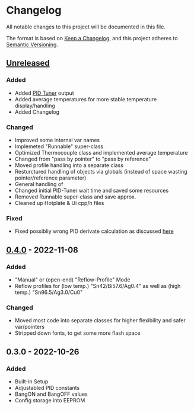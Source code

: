 # Changelog

All notable changes to this project will be documented in this file.

The format is based on [Keep a Changelog](https://keepachangelog.com/en/1.0.0/),
and this project adheres to [Semantic Versioning](https://semver.org/spec/v2.0.0.html).

## [Unreleased]

### Added 

- Added [PID Tuner](https://pidtuner.com) output
- Added average temperatures for more stable temperature display/handling 
- Added Changelog

### Changed

- Improved some internal var names
- Implemeted "Runnable" super-class
- Optimized Thermocouple class and implemented average temperature
- Changed from "pass by pointer" to "pass by reference"
- Moved profile handling into a separate class
- Resturctured handling of objects via globals (instead of space wasting pointer/reference parameter)
- General handling of 
- Changed initial PID-Tuner wait time and saved some resources
- Removed Runnable super-class and save approx. 
- Cleaned up Hotplate & Ui cpp/h files

### Fixed

- Fixed possibliy wrong PID derivate calculation as discussed [here](https://github.com/r-downing/AutoPID/issues/4)

<!-- Further samples:


### Removed

- tbd
- something from [@someone](https://github.com/someone).

-->

## [0.4.0] - 2022-11-08

### Added

- "Manual" or (open-end) "Reflow-Profile" Mode
- Reflow profiles for (low temp.) "Sn42/Bi57.6/Ag0.4" as well as (high temp.) "Sn96.5/Ag3.0/Cu0"

### Changed

- Moved most code into separate classes for higher flexibility and safer var/pointers
- Stripped down fonts, to get some more flash space

## 0.3.0 - 2022-10-26

### Added

- Built-in Setup
- Adjustabled PID constants
- BangON and BangOFF values
- Config storage into EEPROM

[unreleased]: https://github.com/Apehaenger/Another-HotPlate-Firmware/compare/v0.4.0...develop
<!--
[0.4.x]: https://github.com/Apehaenger/Another-HotPlate-Firmware/compare/v0.4.0...v0.4.x -->
[0.4.0]: https://github.com/Apehaenger/Another-HotPlate-Firmware/releases/v0.4.0
